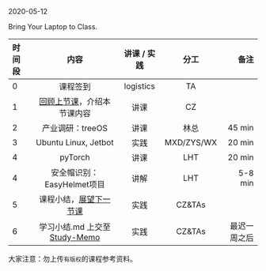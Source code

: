 2020-05-12

Bring Your Laptop to Class. 

| 时间段   |  内容     |  讲课 / 实践     |   分工  |   备注       |
| :---     | :----:    |   :----:    |    :----:    |       ---: |
|   0      | 课程签到     |  logistics   |     TA     |        |
|   1      | [回顾上节课](../WW11/WW11-stis-plan.md)，介绍本节课内容 |    讲课     |   CZ   |      |
|   2      | 产业调研：treeOS |  讲课    |   林总  |  45 min     |
|   3      | Ubuntu Linux, Jetbot |  实践    |  MXD/ZYS/WX   |  20 min     |
|   4      | pyTorch |  讲课    |    LHT    |  20 min      |
|   4      | 安全帽识别：EasyHelmet项目 |   讲解   |  LHT |  5-8 min |
|   5      | 课程小结，[展望下一节课](../WW14/WW14-stis-plan.md)   |  实践    |     CZ&TAs     |      |
|   6      | 学习小结.md 上交至[Study-Memo](../../Study-Memo)   |  实践    |     CZ&TAs     |   最迟一周之后     |


大家注意：勿上传``有版权``的课程参考资料。
